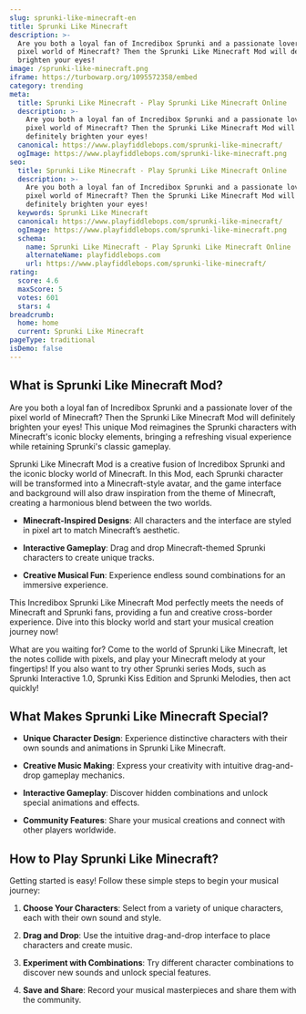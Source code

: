 ```yaml
---
slug: sprunki-like-minecraft-en
title: Sprunki Like Minecraft
description: >-
  Are you both a loyal fan of Incredibox Sprunki and a passionate lover of the
  pixel world of Minecraft? Then the Sprunki Like Minecraft Mod will definitely
  brighten your eyes!
image: /sprunki-like-minecraft.png
iframe: https://turbowarp.org/1095572358/embed
category: trending
meta:
  title: Sprunki Like Minecraft - Play Sprunki Like Minecraft Online
  description: >-
    Are you both a loyal fan of Incredibox Sprunki and a passionate lover of the
    pixel world of Minecraft? Then the Sprunki Like Minecraft Mod will
    definitely brighten your eyes!
  canonical: https://www.playfiddlebops.com/sprunki-like-minecraft/
  ogImage: https://www.playfiddlebops.com/sprunki-like-minecraft.png
seo:
  title: Sprunki Like Minecraft - Play Sprunki Like Minecraft Online
  description: >-
    Are you both a loyal fan of Incredibox Sprunki and a passionate lover of the
    pixel world of Minecraft? Then the Sprunki Like Minecraft Mod will
    definitely brighten your eyes!
  keywords: Sprunki Like Minecraft
  canonical: https://www.playfiddlebops.com/sprunki-like-minecraft/
  ogImage: https://www.playfiddlebops.com/sprunki-like-minecraft.png
  schema:
    name: Sprunki Like Minecraft - Play Sprunki Like Minecraft Online
    alternateName: playfiddlebops.com
    url: https://www.playfiddlebops.com/sprunki-like-minecraft/
rating:
  score: 4.6
  maxScore: 5
  votes: 601
  stars: 4
breadcrumb:
  home: home
  current: Sprunki Like Minecraft
pageType: traditional
isDemo: false
---
```


## What is Sprunki Like Minecraft Mod?

Are you both a loyal fan of Incredibox Sprunki and a passionate lover of the pixel world of Minecraft? Then the Sprunki Like Minecraft Mod will definitely brighten your eyes! This unique Mod reimagines the Sprunki characters with Minecraft's iconic blocky elements, bringing a refreshing visual experience while retaining Sprunki's classic gameplay.

Sprunki Like Minecraft Mod is a creative fusion of Incredibox Sprunki and the iconic blocky world of Minecraft. In this Mod, each Sprunki character will be transformed into a Minecraft-style avatar, and the game interface and background will also draw inspiration from the theme of Minecraft, creating a harmonious blend between the two worlds.

- **Minecraft-Inspired Designs**: All characters and the interface are styled in pixel art to match Minecraft’s aesthetic.

- **Interactive Gameplay**: Drag and drop Minecraft-themed Sprunki characters to create unique tracks.

- **Creative Musical Fun**: Experience endless sound combinations for an immersive experience.

This Incredibox Sprunki Like Minecraft Mod perfectly meets the needs of Minecraft and Sprunki fans, providing a fun and creative cross-border experience. Dive into this blocky world and start your musical creation journey now!

What are you waiting for? Come to the world of Sprunki Like Minecraft, let the notes collide with pixels, and play your Minecraft melody at your fingertips! If you also want to try other Sprunki series Mods, such as Sprunki Interactive 1.0, Sprunki Kiss Edition and Sprunki Melodies, then act quickly!

## What Makes Sprunki Like Minecraft Special?

- **Unique Character Design**: Experience distinctive characters with their own sounds and animations in Sprunki Like Minecraft.

- **Creative Music Making**: Express your creativity with intuitive drag-and-drop gameplay mechanics.

- **Interactive Gameplay**: Discover hidden combinations and unlock special animations and effects.

- **Community Features**: Share your musical creations and connect with other players worldwide.

## How to Play Sprunki Like Minecraft?

Getting started is easy! Follow these simple steps to begin your musical journey:

1. **Choose Your Characters**: Select from a variety of unique characters, each with their own sound and style.

1. **Drag and Drop**: Use the intuitive drag-and-drop interface to place characters and create music.

1. **Experiment with Combinations**: Try different character combinations to discover new sounds and unlock special features.

1. **Save and Share**: Record your musical masterpieces and share them with the community.
